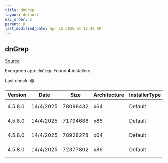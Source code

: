 ```yaml
---
title: dnGrep
layout: default
nav_order: 2
parent: D
last_modified_date: Apr 15 2025 at 12:42 AM
---
```


## dnGrep

[Source](https://dngrep.github.io/)

Evergreen app: `dnGrep`. Found **4** installers.

Last check: 🟢

| Version | Date      | Size     | Architecture | InstallerType | Type | URI                                                                                                                                                                      |
| ------- | --------- | -------- | ------------ | ------------- | ---- | ------------------------------------------------------------------------------------------------------------------------------------------------------------------------ |
| 4.5.8.0 | 14/4/2025 | 78098432 | x64          | Default       | msi  | [https://github.com/dnGrep/dnGrep/releases/download/v4.5.8.0/dnGREP.4.5.8.x64.msi](https://github.com/dnGrep/dnGrep/releases/download/v4.5.8.0/dnGREP.4.5.8.x64.msi)     |
| 4.5.8.0 | 14/4/2025 | 71794688 | x86          | Default       | msi  | [https://github.com/dnGrep/dnGrep/releases/download/v4.5.8.0/dnGREP.4.5.8.x86.msi](https://github.com/dnGrep/dnGrep/releases/download/v4.5.8.0/dnGREP.4.5.8.x86.msi)     |
| 4.5.8.0 | 14/4/2025 | 78928278 | x64          | Default       | zip  | [https://github.com/dnGrep/dnGrep/releases/download/v4.5.8.0/dnGrep.4.5.8.0.x64.zip](https://github.com/dnGrep/dnGrep/releases/download/v4.5.8.0/dnGrep.4.5.8.0.x64.zip) |
| 4.5.8.0 | 14/4/2025 | 72377802 | x86          | Default       | zip  | [https://github.com/dnGrep/dnGrep/releases/download/v4.5.8.0/dnGrep.4.5.8.0.x86.zip](https://github.com/dnGrep/dnGrep/releases/download/v4.5.8.0/dnGrep.4.5.8.0.x86.zip) |
